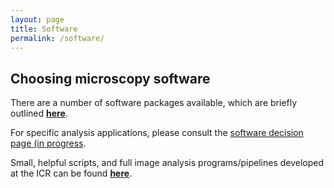 ```yaml
---
layout: page
title: Software
permalink: /software/
---
```


## Choosing microscopy software

There are a number of software packages available, which are briefly outlined [**here**](https://icr-analysis.github.io/existing-software).

For specific analysis applications, please consult the [software decision page (in progress](https://icr-analysis.github.io/sofware-decision).

Small, helpful scripts, and full image analysis programs/pipelines developed at the ICR can be found [**here**](https://icr-analysis.github.io/internal-resources/).
